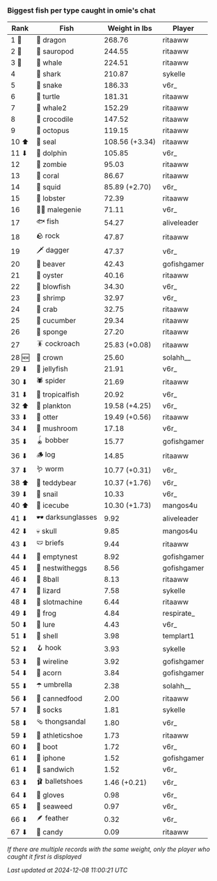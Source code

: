### Biggest fish per type caught in omie's chat
| Rank | Fish | Weight in lbs | Player |
|------|--------|-----------|---------|
| 1 🥇  | 🐉 dragon | 268.76 | ritaaww |
| 2 🥈  | 🦕 sauropod | 244.55 | ritaaww |
| 3 🥉  | 🐳 whale | 224.51 | ritaaww |
| 4  | 🦈 shark | 210.87 | sykelle |
| 5  | 🐍 snake | 186.33 | v6r_ |
| 6  | 🐢 turtle | 181.31 | ritaaww |
| 7  | 🐋 whale2 | 152.29 | ritaaww |
| 8  | 🐊 crocodile | 147.52 | ritaaww |
| 9  | 🐙 octopus | 119.15 | ritaaww |
| 10 ⬆ | 🦭 seal | 108.56 (+3.34) | ritaaww |
| 11 ⬇ | 🐬 dolphin | 105.85 | v6r_ |
| 12  | 🧟 zombie | 95.03 | ritaaww |
| 13  | 🪸 coral | 86.67 | ritaaww |
| 14  | 🦑 squid | 85.89 (+2.70) | v6r_ |
| 15  | 🦞 lobster | 72.39 | ritaaww |
| 16  | 🧞‍♂ malegenie | 71.11 | v6r_ |
| 17  | 🐟 fish | 54.27 | aliveleader |
| 18  | 🪨 rock | 47.87 | ritaaww |
| 19  | 🗡️ dagger | 47.37 | v6r_ |
| 20  | 🦫 beaver | 42.43 | gofishgamer |
| 21  | 🦪 oyster | 40.16 | ritaaww |
| 22  | 🐡 blowfish | 34.30 | v6r_ |
| 23  | 🦐 shrimp | 32.97 | v6r_ |
| 24  | 🦀 crab | 32.75 | ritaaww |
| 25  | 🥒 cucumber | 29.34 | ritaaww |
| 26  | 🧽 sponge | 27.20 | ritaaww |
| 27  | 🪳 cockroach | 25.83 (+0.08) | ritaaww |
| 28 🆕 | 👑 crown | 25.60 | solahh__ |
| 29 ⬇ | 🪼 jellyfish | 21.91 | v6r_ |
| 30 ⬇ | 🕷️ spider | 21.69 | ritaaww |
| 31 ⬇ | 🐠 tropicalfish | 20.92 | v6r_ |
| 32 ⬆ | 🦠 plankton | 19.58 (+4.25) | v6r_ |
| 33 ⬇ | 🦦 otter | 19.49 (+0.56) | ritaaww |
| 34 ⬇ | 🍄 mushroom | 17.18 | v6r_ |
| 35 ⬇ | 🪀 bobber | 15.77 | gofishgamer |
| 36 ⬇ | 🪵 log | 14.85 | ritaaww |
| 37 ⬇ | 🪱 worm | 10.77 (+0.31) | v6r_ |
| 38 ⬆ | 🧸 teddybear | 10.37 (+1.76) | v6r_ |
| 39 ⬇ | 🐌 snail | 10.33 | v6r_ |
| 40 ⬆ | 🧊 icecube | 10.30 (+1.73) | mangos4u |
| 41 ⬇ | 🕶️ darksunglasses | 9.92 | aliveleader |
| 42 ⬇ | 💀 skull | 9.85 | mangos4u |
| 43 ⬇ | 🩲 briefs | 9.44 | ritaaww |
| 44 ⬇ | 🪹 emptynest | 8.92 | gofishgamer |
| 45 ⬇ | 🪺 nestwitheggs | 8.56 | gofishgamer |
| 46 ⬇ | 🎱 8ball | 8.13 | ritaaww |
| 47 ⬇ | 🦎 lizard | 7.58 | sykelle |
| 48 ⬇ | 🎰 slotmachine | 6.44 | ritaaww |
| 49 ⬇ | 🐸 frog | 4.84 | respirate_ |
| 50 ⬇ | 🎏 lure | 4.43 | v6r_ |
| 51 ⬇ | 🐚 shell | 3.98 | templart1 |
| 52 ⬇ | 🪝 hook | 3.93 | sykelle |
| 53 ⬇ | 🧵 wireline | 3.92 | gofishgamer |
| 54 ⬇ | 🌰 acorn | 3.84 | gofishgamer |
| 55 ⬇ | ☂️ umbrella | 2.38 | solahh__ |
| 56 ⬇ | 🥫 cannedfood | 2.00 | ritaaww |
| 57 ⬇ | 🧦 socks | 1.81 | sykelle |
| 58 ⬇ | 🩴 thongsandal | 1.80 | v6r_ |
| 59 ⬇ | 👟 athleticshoe | 1.73 | ritaaww |
| 60 ⬇ | 👢 boot | 1.72 | v6r_ |
| 61 ⬇ | 📱 iphone | 1.52 | gofishgamer |
| 61 ⬇ | 🥪 sandwich | 1.52 | v6r_ |
| 63 ⬇ | 🩰 balletshoes | 1.46 (+0.21) | v6r_ |
| 64 ⬇ | 🧤 gloves | 0.98 | v6r_ |
| 65 ⬇ | 🌿 seaweed | 0.97 | v6r_ |
| 66 ⬇ | 🪶 feather | 0.32 | v6r_ |
| 67 ⬇ | 🍬 candy | 0.09 | ritaaww |

_If there are multiple records with the same weight, only the player who caught it first is displayed_

_Last updated at 2024-12-08 11:00:21 UTC_